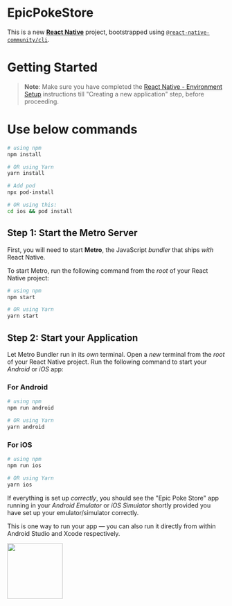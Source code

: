 # EpicPokeStore
This is a new [**React Native**](https://reactnative.dev) project, bootstrapped using [`@react-native-community/cli`](https://github.com/react-native-community/cli).

# Getting Started

>**Note**: Make sure you have completed the [React Native - Environment Setup](https://reactnative.dev/docs/environment-setup) instructions till "Creating a new application" step, before proceeding.

# Use below commands
```bash
# using npm
npm install

# OR using Yarn
yarn install

# Add pod
npx pod-install

# OR using this:
cd ios && pod install
```


## Step 1: Start the Metro Server

First, you will need to start **Metro**, the JavaScript _bundler_ that ships _with_ React Native.

To start Metro, run the following command from the _root_ of your React Native project:

```bash
# using npm
npm start

# OR using Yarn
yarn start
```

## Step 2: Start your Application

Let Metro Bundler run in its _own_ terminal. Open a _new_ terminal from the _root_ of your React Native project. Run the following command to start your _Android_ or _iOS_ app:

### For Android

```bash
# using npm
npm run android

# OR using Yarn
yarn android
```

### For iOS

```bash
# using npm
npm run ios

# OR using Yarn
yarn ios
```

If everything is set up _correctly_, you should see the "Epic Poke Store" app running in your _Android Emulator_ or _iOS Simulator_ shortly provided you have set up your emulator/simulator correctly.

This is one way to run your app — you can also run it directly from within Android Studio and Xcode respectively.








<img src="[[relative/path/in/repository/to/image.svg](https://github.com/prateeksharmastpl/EpicPokeStore/assets/3941119/2c8f0d1c-a5e4-430b-9507-d88a4f62f10e)](https://github.com/prateeksharmastpl/EpicPokeStore/assets/3941119/2c8f0d1c-a5e4-430b-9507-d88a4f62f10e)" width="128"/>


